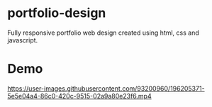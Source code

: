 # portfolio-design

Fully responsive portfolio web design created using html, css and javascript.


# Demo

https://user-images.githubusercontent.com/93200960/196205371-5e5e04a4-86c0-420c-9515-02a9a80e23f6.mp4

